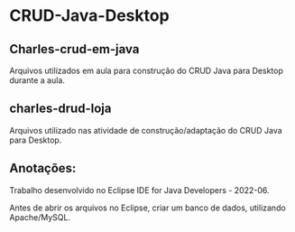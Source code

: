 # CRUD-Java-Desktop

<h2>Charles-crud-em-java</h2>
<p>Arquivos utilizados em aula para construção do CRUD Java para Desktop durante a aula.</p>

<h2>charles-drud-loja</h2>
<p>Arquivos utilizado nas atividade de construção/adaptação do CRUD Java para Desktop.</p>

<h2>Anotações:</h2>
<p>Trabalho desenvolvido no Eclipse IDE for Java Developers - 2022-06.</p>
<p>Antes de abrir os arquivos no Eclipse, criar um banco de dados, utilizando Apache/MySQL. </p>

